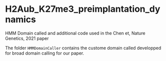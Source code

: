 # H2Aub_K27me3_preimplantation_dynamics
HMM Domain called and additional code used in the Chen et, Nature Genetics, 2021 paper

The folder `HMMDomainCaller` contains the custome domain called developped for broad domain calling for our paper.

